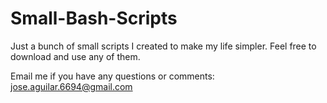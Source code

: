 # Small-Bash-Scripts

Just a bunch of small scripts I created to make my life simpler. Feel free to download and use any of them.

Email me if you have any questions or comments: jose.aguilar.6694@gmail.com

